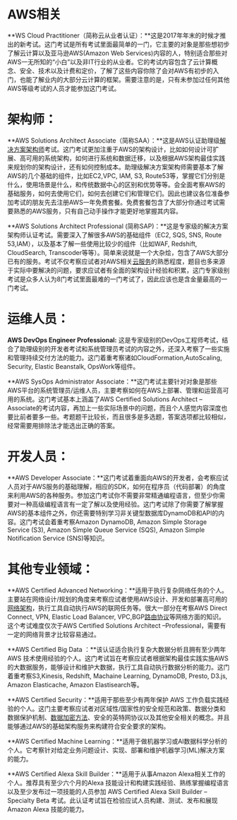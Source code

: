 # AWS相关

**WS Cloud Practitioner（简称云从业者认证）：**这是2017年年末的时候才推出的新考试。这门考试是所有考试里面最简单的一门，它主要的对象是那些想初步了解云计算以及亚马逊AWS(Amazon Web Services)内容的人，特别适合那些对AWS一无所知的“小白”以及非IT行业的从业者。它的考试内容包含了云计算概念、安全、技术以及计费和定价，了解了这些内容你除了会对AWS有初步的入门，也能了解业内的大部分云计算的框架。需要注意的是，只有未参加过任何其他AWS等级考试的人员才能参加这门考试。

# **架构师：**

**AWS Solutions Architect Associate（简称SAA）：**这是AWS认证助理级[解决方案架构师](https://www.zhihu.com/search?q=解决方案架构师&search_source=Entity&hybrid_search_source=Entity&hybrid_search_extra={"sourceType"%3A"article"%2C"sourceId"%3A"99456138"})考试。这门考试更加注重于AWS的架构设计，比如如何设计可扩展、高可用的系统架构，如何进行系统和数据迁移，以及根据AWS架构最佳实践来规划你的架构设计，还有如何控制成本。助理级解决方案架构师需要基本了解AWS的几个基础的组件，比如EC2,VPC, IAM, S3, Route53等，掌握它们分别是什么，使用场景是什么，和传统数据中心的区别和优势等等。会全面考察AWS的基础服务，如何去使用它们，如何去创建它们和管理它们。因此也建议各位准备参加考试的朋友先去注册AWS一年免费套餐。免费套餐包含了大部分你通过考试需要熟悉的AWS服务，只有自己动手操作才能更好地掌握其内容。

**AWS Solutions Architect Professional (简称SAP)：**这是专家级的解决方案架构师认证考试。需要深入了解很多AWS的基础组件（EC2, SQS, SNS, Route 53,IAM），以及基本了解一些使用比较少的组件（比如WAF, Redshift, CloudSearch, Transcoder等等）。简单来说就是一个大杂烩，包含了AWS大部分已有的服务。考试不仅考察应试者对AWS相关[云服务](https://www.zhihu.com/search?q=云服务&search_source=Entity&hybrid_search_source=Entity&hybrid_search_extra={"sourceType"%3A"article"%2C"sourceId"%3A"99456138"})的熟悉程度，题目也多来源于实际中要解决的问题，要求应试者有全面的架构设计经验和积累，这门专家级别考试是众多人认为8门考试里面最难的一门考试了，因此应该也是含金量最高的一门考试。

# **运维人员：**

**AWS DevOps Engineer Professional:** 这是专家级别的DevOps工程师考试，结合了助理级别的开发者考试和系统管理员考试的内容之外，还深入考察了一些实施和管理持续交付方法的能力。这门着重考察诸如CloudFormation,AutoScaling, Security, Elastic Beanstalk, OpsWork等组件。

**AWS SysOps Administrator Associate：**这门考试主要针对对象是那些AWS平台的系统管理员/运维人员，主要考察如何在AWS上部署、管理和运营高可用的系统。这门考试基本上涵盖了AWS Certified Solutions Architect –Associate的考试内容，再加上一些实际场景中的问题，而且个人感觉内容深度也要比前者要多一些。考题题干比较长，而且很多是多选题，答案选项都比较相似，经常需要用排除法才能选出正确的答案。

# **开发人员：**

**AWS Developer Associate：**这门考试着重面向AWS的开发者，会考察应试人员对于AWS服务的基础理解，相应的SDK，如何在程序员（代码部署）的角度来利用AWS的各种服务。参加这门考试你不需要非常精通编程语言，但至少你需要对一种高级编程语言有一定了解以及使用经验。这门考试除了你需要了解掌握AWS的基本组件之外，你还需要特别学习非关键型数据库DynamoDB和API的内容。这门考试会着重考察Amazon DynamoDB, Amazon Simple Storage Service (S3), Amazon Simple Queue Service (SQS), Amazon Simple Notification Service (SNS)等知识。

# **其他专业领域：**

**AWS Certified Advanced Networking：**适用于执行复杂网络任务的个人。主要站在网络设计/规划的角度来考察应试者使用AWS设计、开发和部署高可用的[网络架构](https://www.zhihu.com/search?q=网络架构&search_source=Entity&hybrid_search_source=Entity&hybrid_search_extra={"sourceType"%3A"article"%2C"sourceId"%3A"99456138"})，执行工具自动执行AWS的联网任务等。很大一部分在考察AWS Direct Connect, VPN, Elastic Load Balancer, VPC,BGP[路由协议](https://www.zhihu.com/search?q=路由协议&search_source=Entity&hybrid_search_source=Entity&hybrid_search_extra={"sourceType"%3A"article"%2C"sourceId"%3A"99456138"})等网络方面的知识。这个考试难度仅次于AWS Certified Solutions Architect –Professional，需要有一定的网络背景才比较容易通过。

**AWS Certified Big Data ：**该认证适合执行复杂大数据分析且拥有至少两年 AWS 技术使用经验的个人。这门考试旨在考察应试者根据架构最佳实践实施AWS的大数据服务，能够设计和维护大数据，执行工具自动执行数据分析的能力。这门着重考察S3,Kinesis, Redshift, Machaine Learning, DynamoDB, Presto, D3.js, Amazon Elasticache, Amazon Elastisearch等。

**AWS Certified Security：**适用于那些至少有两年保护 AWS 工作负载实践经验的个人。这门主要考察应试者对区域性/国家性的安全规范和政策、数据分类和数据保护机制、[数据加密方法](https://www.zhihu.com/search?q=数据加密方法&search_source=Entity&hybrid_search_source=Entity&hybrid_search_extra={"sourceType"%3A"article"%2C"sourceId"%3A"99456138"})、安全的英特网协议以及其他安全相关的概念。并且能够通过AWS的基础架构服务来构建符合安全要求的架构。

**AWS Certified Machine Learning：**适用于做机器学习或AI数据科学分析的个人。它考察针对给定业务问题设计、实现、部署和维护机器学习(ML)解决方案的能力。

**AWS Certified Alexa Skill Builder：**适用于从事Amazon Alexa相关工作的个人。推荐具有至少六个月的Alexa 技能设计和构建实践经验、熟练掌握编程语言以及至少发布过一项技能的人员参加 AWS Certified Alexa Skill Builder – Specialty Beta 考试。此认证考试旨在检验应试人员构建、测试、发布和展现 Amazon Alexa 技能的能力。

